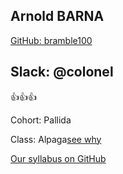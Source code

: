 Arnold BARNA
---
[GitHub: bramble100](https://github.com/greenfox-academy/bramble100)

Slack: @colonel
---
:+1::+1::+1:

Cohort: Pallida

Class: Alpaga[see why](http://bada55.io/419464)

[Our syllabus on GitHub](https://github.com/greenfox-academy/alpaga-syllabus)